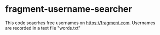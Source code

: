 # fragment-username-searcher
This code seacrhes free usernames on https://fragment.com.
Usernames are recorded in a text file "words.txt"
